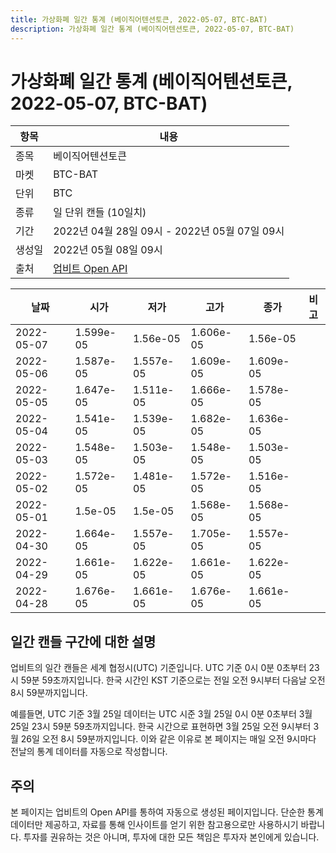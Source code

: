 ```yaml
---
title: 가상화폐 일간 통계 (베이직어텐션토큰, 2022-05-07, BTC-BAT)
description: 가상화폐 일간 통계 (베이직어텐션토큰, 2022-05-07, BTC-BAT)
---
```



가상화폐 일간 통계 (베이직어텐션토큰, 2022-05-07, BTC-BAT)
===

|항목|내용|
|--|--|
|종목|베이직어텐션토큰|
|마켓|BTC-BAT|
|단위|BTC|
|종류|일 단위 캔들 (10일치)|
|기간|2022년 04월 28일 09시 - 2022년 05월 07일 09시|
|생성일|2022년 05월 08일 09시|
|출처|[업비트 Open API](https://docs.upbit.com)|


|날짜|시가|저가|고가|종가|비고|
|--|--|--|--|--|--|
|2022-05-07|1.599e-05|1.56e-05|1.606e-05|1.56e-05|    |
|2022-05-06|1.587e-05|1.557e-05|1.609e-05|1.609e-05|    |
|2022-05-05|1.647e-05|1.511e-05|1.666e-05|1.578e-05|    |
|2022-05-04|1.541e-05|1.539e-05|1.682e-05|1.636e-05|    |
|2022-05-03|1.548e-05|1.503e-05|1.548e-05|1.503e-05|    |
|2022-05-02|1.572e-05|1.481e-05|1.572e-05|1.516e-05|    |
|2022-05-01|1.5e-05|1.5e-05|1.568e-05|1.568e-05|    |
|2022-04-30|1.664e-05|1.557e-05|1.705e-05|1.557e-05|    |
|2022-04-29|1.661e-05|1.622e-05|1.661e-05|1.622e-05|    |
|2022-04-28|1.676e-05|1.661e-05|1.676e-05|1.661e-05|    |


일간 캔들 구간에 대한 설명
---


업비트의 일간 캔들은 세계 협정시(UTC) 기준입니다. 
UTC 기준 0시 0분 0초부터 23시 59분 59초까지입니다. 
한국 시간인 KST 기준으로는 전일 오전 9시부터 다음날 오전 8시 59분까지입니다. 


예를들면, UTC 기준 3월 25일 데이터는 UTC 시준 3월 25일 0시 0분 0초부터 3월 25일 23시 59분 59초까지입니다. 
한국 시간으로 표현하면 3월 25일 오전 9시부터 3월 26일 오전 8시 59분까지입니다. 
이와 같은 이유로 본 페이지는 매일 오전 9시마다 전날의 통계 데이터를 자동으로 작성합니다. 


주의
---


본 페이지는 업비트의 Open API를 통하여 자동으로 생성된 페이지입니다. 
단순한 통계 데이터만 제공하고, 자료를 통해 인사이트를 얻기 위한 참고용으로만 사용하시기 바랍니다. 
투자를 권유하는 것은 아니며, 투자에 대한 모든 책임은 투자자 본인에게 있습니다. 
